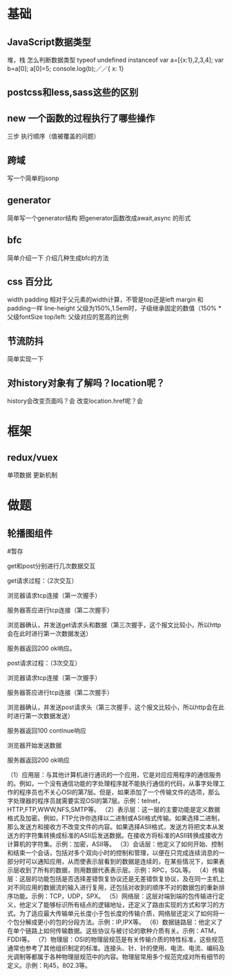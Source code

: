 # 基础
## JavaScript数据类型
堆，栈
怎么判断数据类型 typeof undefined
instanceof
var a=[{x:1},2,3,4];
var b=a[0];
a[0]=5;
console.log(b);／／{ x: 1}

## postcss和less,sass这些的区别

## new 一个函数的过程执行了哪些操作
三步
执行顺序（值被覆盖的问题）

## 跨域

写一个简单的jsonp

## generator
简单写一个generator结构
把generator函数改成await,async 的形式

## bfc

简单介绍一下
介绍几种生成bfc的方法

## css 百分比

width
padding 相对于父元素的width计算，不管是top还是left
margin 和padding一样
line-height 父级为150%,1.5em时，子级继承固定的数值（150% * 父级fontSize
top/left: 父级对应的宽高的比例

## 节流防抖

简单实现一下

## 对history对象有了解吗？location呢？

history会改变页面吗？会
改变location.href呢？会


# 框架

## redux/vuex
单项数据
更新机制

# 做题

## 轮播图组件


#暂存

get和post分别进行几次数据交互

get请求过程：（2次交互）

浏览器请求tcp连接（第一次握手） 　　

服务器答应进行tcp连接（第二次握手） 　　

浏览器确认，并发送get请求头和数据（第三次握手，这个报文比较小，所以http会在此时进行第一次数据发送） 　　

服务器返回200 ok响应。



post请求过程：（3次交互）

浏览器请求tcp连接（第一次握手） 　　

服务器答应进行tcp连接（第二次握手） 　　

浏览器确认，并发送post请求头（第三次握手，这个报文比较小，所以http会在此时进行第一次数据发送） 　　

服务器返回100 continue响应 　　

浏览器开始发送数据 　　

服务器返回200 ok响应


（1）应用层：与其他计算机进行通讯的一个应用，它是对应应用程序的通信服务的。例如，一个没有通信功能的字处理程序就不能执行通信的代码，从事字处理工作的程序员也不关心OSI的第7层。但是，如果添加了一个传输文件的选项，那么字处理器的程序员就需要实现OSI的第7层。示例：telnet，HTTP,FTP,WWW,NFS,SMTP等。
（2）表示层：这一层的主要功能是定义数据格式及加密。例如，FTP允许你选择以二进制或ASII格式传输。如果选择二进制，那么发送方和接收方不改变文件的内容。如果选择ASII格式，发送方将把文本从发送方的字符集转换成标准的ASII后发送数据。在接收方将标准的ASII转换成接收方计算机的字符集。示例：加密，ASII等。
（3）会话层：他定义了如何开始、控制和结束一个会话，包括对多个双向小时的控制和管理，以便在只完成连续消息的一部分时可以通知应用，从而使表示层看到的数据是连续的，在某些情况下，如果表示层收到了所有的数据，则用数据代表表示层。示例：RPC，SQL等。 
（4）传输层：这层的功能包括是否选择差错恢复协议还是无差错恢复协议，及在同一主机上对不同应用的数据流的输入进行复用，还包括对收到的顺序不对的数据包的重新排序功能。示例：TCP，UDP，SPX。 （5）网络层：这层对端到端的包传输进行定义，他定义了能够标识所有结点的逻辑地址，还定义了路由实现的方式和学习的方式。为了适应最大传输单元长度小于包长度的传输介质，网络层还定义了如何将一个包分解成更小的包的分段方法。示例：IP,IPX等。 
（6）数据链路层：他定义了在单个链路上如何传输数据。这些协议与被讨论的歌种介质有关。示例：ATM，FDDI等。 
（7）物理层：OSI的物理层规范是有关传输介质的特性标准，这些规范通常也参考了其他组织制定的标准。连接头、针、针的使用、电流、电流、编码及光调制等都属于各种物理层规范中的内容。物理层常用多个规范完成对所有细节的定义。示例：Rj45，802.3等。